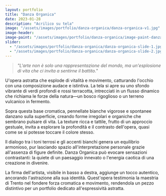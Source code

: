 ```yaml
---
layout: portfolio
title: "Danza Organica"
date: 2023-01-28
description: "Acrilico su tela"
image: "/assets/images/portfolio/danza-organica/danza-organica-v1.jpg"
image-header:
image-paint: "/assets/images/portfolio/danza-organica/image-paint-danza-organica-v1.jpg"
slider:
  - "/assets/images/portfolio/danza-organica/danza-organica-slide-1.jpg"
  - "/assets/images/portfolio/danza-organica/danza-organica-slide-2.jpg"
---
```


> *"L'arte non è solo una rappresentazione del mondo, ma un'esplosione di vita che ci invita a sentirne il battito."*

U'opera astratta che esplode di vitalità e movimento, catturando l'occhio con una composizione audace e istintiva. La tela si apre su uno sfondo vibrante di verdi profondi e rossi terracotta, intrecciati in un flusso dinamico che richiama le forze della natura—un bosco rigoglioso o un terreno vulcanico in fermento. 

Sopra questa base cromatica, pennellate bianche vigorose e spontanee danzano sulla superficie, creando forme irregolari e organiche che sembrano pulsare di vita. La texture ricca e tattile, frutto di un approccio gestuale, invita a esplorare la profondità e il contrasto dell'opera, quasi come se si potesse toccare il colore stesso.

Il dialogo tra i toni terrosi e gli accenti bianchi genera un equilibrio armonioso, pur lasciando spazio all'interpretazione personale grazie all'assenza di figure definite. Danza Organica può evocare sensazioni contrastanti: la quiete di un paesaggio innevato o l'energia caotica di una creazione in divenire. 

La firma dell'artista, visibile in basso a destra, aggiunge un tocco autentico, ancorando l'astrazione alla sua identità. Quest'opera testimonia la maestria di Trento nel fondere forza cromatica e movimento, rendendola un pezzo distintivo per un portfolio dedicato all'espressività astratta.
